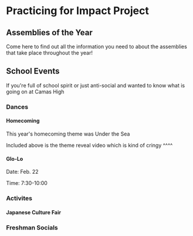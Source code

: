 <!DOCTYPE html>
<html>
  <head></head>
  <body>
    <h1>Practicing for Impact Project</h1>
    <h2>Assemblies of the Year</h2>
    <p>Come here to find out all the information you need to about the assemblies that take place throughout the year!</p>
    <h2>School Events</h2>
    <p>If you're full of school spirit or just anti-social and wanted to know what is going on at Camas High</p>
    <h3>Dances</h3>
    <h4>Homecoming</h4>
    <p>This year's homecoming theme was Under the Sea</p>
    <p>Included above is the theme reveal video which is kind of cringy ^^^^ </p> 
    <h4>Glo-Lo</h4>
      <p>Date: Feb. 22</p>
      <p>Time: 7:30-10:00</p>
    <h3>Activites</h3>
    <h4>Japanese Culture Fair</h4>
    <h3>Freshman Socials</h3>


  </body>
</html>
